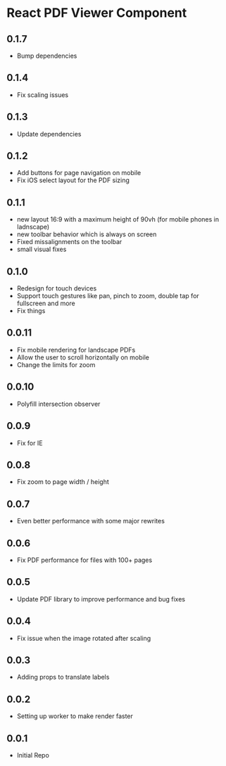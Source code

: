 # React PDF Viewer Component

## 0.1.7
- Bump dependencies

## 0.1.4
- Fix scaling issues

## 0.1.3
- Update dependencies

## 0.1.2
- Add buttons for page navigation on mobile
- Fix iOS select layout for the PDF sizing

## 0.1.1
- new layout 16:9 with a maximum height of 90vh (for mobile phones in ladnscape)
- new toolbar behavior which is always on screen
- Fixed missalignments on the toolbar
- small visual fixes

## 0.1.0
- Redesign for touch devices
- Support touch gestures like pan, pinch to zoom, double tap for fullscreen and more
- Fix things

## 0.0.11

- Fix mobile rendering for landscape PDFs
- Allow the user to scroll horizontally on mobile
- Change the limits for zoom

## 0.0.10

- Polyfill intersection observer

## 0.0.9

- Fix for IE

## 0.0.8

- Fix zoom to page width / height

## 0.0.7

- Even better performance with some major rewrites

## 0.0.6

- Fix PDF performance for files with 100+ pages


## 0.0.5

- Update PDF library to improve performance and bug fixes 

## 0.0.4

- Fix issue when the image rotated after scaling

## 0.0.3

- Adding props to translate labels

## 0.0.2

- Setting up worker to make render faster

## 0.0.1

- Initial Repo
